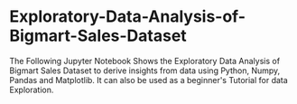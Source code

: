 # Exploratory-Data-Analysis-of-Bigmart-Sales-Dataset

The Following Jupyter Notebook Shows the Exploratory Data Analysis of Bigmart Sales Dataset to derive insights from data 
using Python, Numpy, Pandas and Matplotlib. It can also be used as a beginner's Tutorial for data Exploration.

